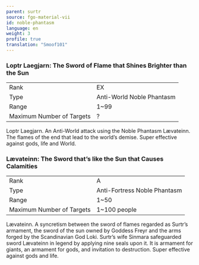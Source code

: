 ```yaml
---
parent: surtr
source: fgo-material-vii
id: noble-phantasm
language: en
weight: 3
profile: true
translation: "Smoof101"
---
```


### Loptr Laegjarn: The Sword of Flame that Shines Brighter than the Sun

<table>
  <tr><td>Rank</td><td>EX</td></tr>
  <tr><td>Type</td><td>Anti-World Noble Phantasm</td></tr>
  <tr><td>Range</td><td>1~99</td></tr>
  <tr><td>Maximum Number of Targets</td><td>?</td></tr>
</table>

Loptr Laegjarn.
An Anti-World attack using the Noble Phantasm Lævateinn​. The flames of the end that lead to the world’s demise. Super effective against gods, life and World.

### Lævateinn​: The Sword that’s like the Sun that Causes Calamities

<table>
  <tr><td>Rank</td><td>A</td></tr>
  <tr><td>Type</td><td>Anti-Fortress Noble Phantasm</td></tr>
  <tr><td>Range</td><td>1~50</td></tr>
  <tr><td>Maximum Number of Targets</td><td>1~100 people</td></tr>
</table>

Lævateinn​.
A syncretism between the sword of flames regarded as Surtr’s armament, the sword of the sun owned by Goddess Freyr and the arms forged by the Scandinavian God Loki. Surtr’s wife Sinmara safeguarded sword Lævateinn in legend​ by applying nine seals upon it. It is armament for giants, an armament for gods, and invitation to destruction. Super effective against gods and life.
